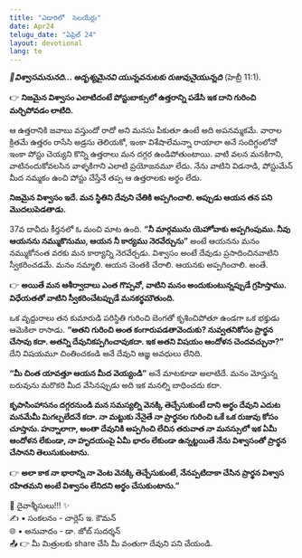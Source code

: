 ```yaml
---
title: "ఎడారిలో  సెలయేర్లు"
date: Apr24
telugu_date: "ఏప్రిల్ 24"
layout: devotional
lang: te
---
```


***📖విశ్వాసమనునది... అదృశ్యమైనవి యున్నవనుటకు రుజువునైయున్నది***
(హెబ్రీ 11:1). 

👉 **నిజమైన విశ్వాసం ఎలాటిదంటే పోస్టుబాక్సులో ఉత్తరాన్ని పడేసి ఇక దాని గురించి మర్చిపోవడం లాటిది.**

 ఆ ఉత్తరానికి జవాబు వస్తుందో రాదో అని మనసు పీకుతూ ఉంటే అది అపనమ్మకమే. వారాల క్రితమే ఉత్తరం రాసేసి అడ్రసు తెలియకో, ఇంకా విశేషాలేమన్నా రాయాలా అనే సందిగ్ధంలోనో ఇంకా పోస్టు చెయ్యని కొన్ని ఉత్తరాలు మన దగ్గర ఉండిపోతుంటాయి. వాటి వలన మనకిగాని, వాటినందుకోవలసిన వాళ్ళకిగాని ఎలాటి ప్రయోజనమూ లేదు. నేను వాటిని విడనాడి, పోస్టుమేన్ మీద నమ్మకం ఉంచి పోస్టు చేస్తేనే తప్ప ఆ ఉత్తరాలకు అర్థం లేదు.

**నిజమైన విశ్వాసం ఇదే. మన స్థితిని దేవుని చేతికి అప్పగించాలి. అప్పుడు ఆయన తన పని మొదలుపెడతాడు.**

 37వ దావీదు కీర్తనలో ఓ మంచి మాట ఉంది. 
**“నీ మార్గమును యెహోవాకు అప్పగింపుము. నీవు ఆయనను నమ్ముకొనుము, ఆయన నీ కార్యము నెరవేర్చును”** అంటే ఆయనను మనం నమ్ముకోనంత వరకు మన కార్యాన్ని నెరవేర్చడు. విశ్వాసం అంటే దేవుడు ప్రసాదించినవాటిని స్వీకరించడమే. మనం నమ్మాలి. ఆయన చెంతకి చేరాలి. ఆయనకు అప్పగించాలి. అంతే.

👉 **అయితే మన ఆశీర్వాదాలు ఎంత గొప్పవో, వాటిని మనం అందుకుంటున్నప్పుడే గ్రహిస్తాము. విధేయతతో వాటిని స్వీకరించేటప్పుడే మనకర్థమౌతుంది.**

ఒక వృద్దురాలు తన కుమారుడి పరిస్థితి గురించి బెంగతో కృశించిపోతూ ఉండగా ఒక భక్తుడు ఆమెకిలా రాసాడు. **“అతని గురించి అంత కంగారుపడతావెందుకు? నువ్వతనికోసం ప్రార్థన చేసావు కదా. అతన్ని దేవునికప్పగించావుకదా. ఇక అతని విషయం ఆందోళన చెందవచ్చునా?”** దేని విషయమూ చింతించకండి అనే దేవుని ఆజ్ఞ అవధులు లేనిది. 

**“మీ చింత యావత్తూ ఆయన మీద వెయ్యండి”** అనే మాటకూడా అలాటిదే. మనం మోస్తున్న బరువును మరొకరి మీద వేసినప్పుడు అది ఇక మనల్ని బాధించదు కదా. 

**కృపాసింహాసనం దగ్గరనుండి మన సమస్యల్ని వెనక్కి తెచ్చేసుకుంటే దాని అర్థం దేవుని ఎదుట మనమేమీ మిగల్చలేదనే కదా. నా మట్టుకు నేనైతే నా ప్రార్థనల గురించి ఒకే ఒక రుజువు కోసం చూస్తాను. హన్నాలాగా, అంతా దేవునికి అప్పగించి లేచిన తరువాత నా మనస్సులో ఇక ఏమీ ఆందోళన లేకుండా, నా హృదయంపై ఏమీ భారం లేకుండా ఉన్నట్టయితే నేను విశ్వాసంతో ప్రార్థన చేసానని తెలుసుకుంటాను.**

👉  **అలా కాక నా భారాన్ని నా వెంట వెనక్కి తెచ్చేసుకుంటే, నేనప్పటిదాకా చేసిన ప్రార్థన విశ్వాస రహితమని అంటే విశ్వాసం లేనిదని అర్థం చేసుకుంటాను.”**


<div class="blessing">🙏 <span class="bless-text">దైవాశ్శీసులు!!!</span> ✨</div>

<div class="credit">✍️ <span class="credit-text">▪ సంకలనం - చార్లెస్ ఇ. కౌమన్</span></div>
<div class="credit">🌐 <span class="credit-text">▪ అనువాదం - డా. జోబ్ సుదర్శన్</span></div>


<div class="share">📤 👉 <span class="share-text">మీ మిత్రులకు share చేసి మీ వంతుగా దేవుని పని చేయండి.</span></div>

